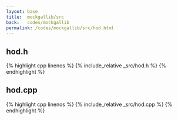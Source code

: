 ```yaml
---
layout: base
title:  mockgallib/src
back:   codes/mockgallib
permalink: /codes/mockgallib/src/hod.html
---
```


## hod.h
{% highlight cpp linenos %}
{% include_relative _src/hod.h %}
{% endhighlight %}

## hod.cpp
{% highlight cpp linenos %}
{% include_relative _src/hod.cpp %}
{% endhighlight %}
